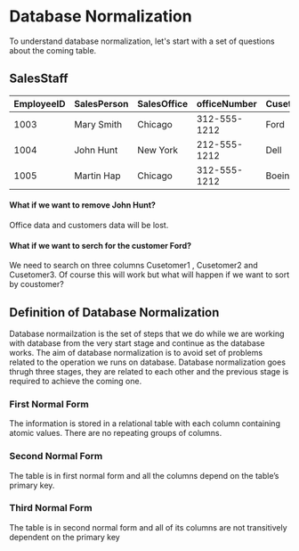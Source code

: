 # Database Normalization
To understand database normalization, let's start with a set of questions about the coming table.
## SalesStaff
**EmployeeID** | **SalesPerson** | **SalesOffice**| **officeNumber**| **Cusetomer1**| **Cusetomer2**| **Cusetomer3**
--- | --- | --- | --- | --- | --- | ---
1003 | Mary Smith | Chicago | 312-555-1212 | Ford | GM | 
1004 | John Hunt | New York | 212-555-1212 | Dell | HP | Apple
1005 | Martin Hap | Chicago | 312-555-1212 | Boeing |  |

#### What if we want to remove John Hunt?
Office data and customers data will be lost. 

#### What if we want to serch for the customer Ford?
We need to search on three columns Cusetomer1 , Cusetomer2 and Cusetomer3. Of course this will work but what will happen if we want to sort by coustomer?

## Definition of Database Normalization
Database normailzation is the set of steps that we do while we are working with database from the very start stage and continue as the database works. The aim of database normalization is to avoid set of problems related to the operation we runs on database. Database normalization goes thrugh three stages, they are related to each other and the previous stage is required to achieve the coming one.

### First Normal Form
The information is stored in a relational table with each column containing atomic values. There are no repeating groups of columns.
### Second Normal Form
The table is in first normal form and all the columns depend on the table’s primary key.
### Third Normal Form
The table is in second normal form and all of its columns are not transitively dependent on the primary key



